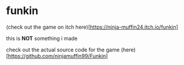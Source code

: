 # funkin

(check out the game on itch here)[https://ninja-muffin24.itch.io/funkin]

this is **NOT** something i made

check out the actual source code for the game (here)[https://github.com/ninjamuffin99/Funkin]

